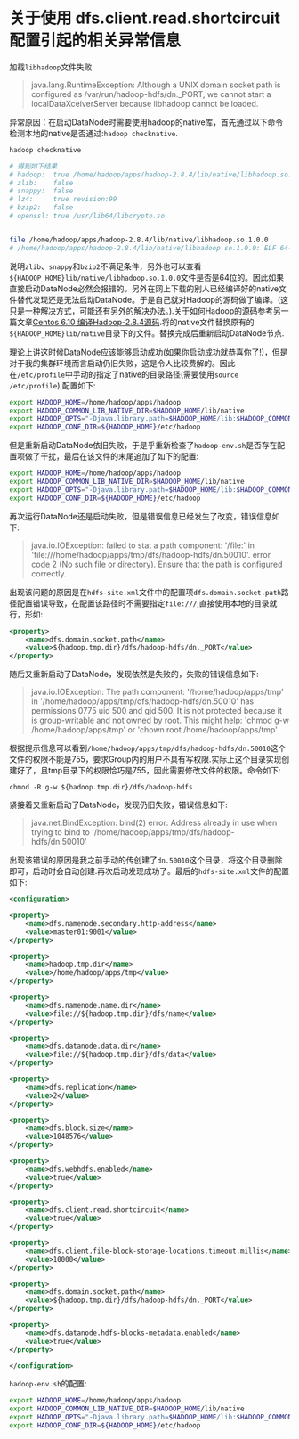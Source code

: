 
# 关于使用 dfs.client.read.shortcircuit 配置引起的相关异常信息

加载`libhadoop`文件失败

> java.lang.RuntimeException: Although a UNIX domain socket path is configured as /var/run/hadoop-hdfs/dn._PORT, we cannot start a localDataXceiverServer because libhadoop cannot be loaded.

异常原因：在启动DataNode时需要使用hadoop的native库，首先通过以下命令检测本地的native是否通过:`hadoop checknative`.

```bash
hadoop checknative

# 得到如下结果
# hadoop:  true /home/hadoop/apps/hadoop-2.8.4/lib/native/libhadoop.so.1.0.0
# zlib:    false
# snappy:  false
# lz4:     true revision:99
# bzip2:   false
# openssl: true /usr/lib64/libcrypto.so


file /home/hadoop/apps/hadoop-2.8.4/lib/native/libhadoop.so.1.0.0
# /home/hadoop/apps/hadoop-2.8.4/lib/native/libhadoop.so.1.0.0: ELF 64-bit LSB shared object, x86-64, version 1 (SYSV), dynamically linked, not stripped

```

说明`zlib`、`snappy`和`bzip2`不满足条件，另外也可以查看`${HADOOP_HOME}lib/native/libhadoop.so.1.0.0`文件是否是64位的。因此如果直接启动DataNode必然会报错的。另外在网上下载的别人已经编译好的native文件替代发现还是无法启动DataNode。于是自己就对Hadoop的源码做了编译。(这只是一种解决方式，可能还有另外的解决办法。).关于如何Hadoop的源码参考另一篇文章[Centos 6.10 编译Hadoop-2.8.4源码](./hadoop-compile-linux-x64.md '64位Centos编译hadoop-2.8.4源码').将的native文件替换原有的`${HADOOP_HOME}lib/native`目录下的文件。替换完成后重新启动DataNode节点.  

理论上讲这时候DataNode应该能够启动成功(如果你启动成功就恭喜你了!)，但是对于我的集群环境而言启动仍旧失败，这是令人比较费解的。因此在`/etc/profile`中手动的指定了native的目录路径(需要使用`source /etc/profile`),配置如下:

```bash
export HADOOP_HOME=/home/hadoop/apps/hadoop
export HADOOP_COMMON_LIB_NATIVE_DIR=$HADOOP_HOME/lib/native
export HADOOP_OPTS="-Djava.library.path=$HADOOP_HOME/lib:$HADOOP_COMMON_LIB_NATIVE_DIR"
export HADOOP_CONF_DIR=${HADOOP_HOME}/etc/hadoop
```

但是重新启动DataNode依旧失败，于是乎重新检查了`hadoop-env.sh`是否存在配置项做了干扰，最后在该文件的末尾追加了如下的配置:

```bash
export HADOOP_HOME=/home/hadoop/apps/hadoop
export HADOOP_COMMON_LIB_NATIVE_DIR=$HADOOP_HOME/lib/native
export HADOOP_OPTS="-Djava.library.path=$HADOOP_HOME/lib:$HADOOP_COMMON_LIB_NATIVE_DIR"
export HADOOP_CONF_DIR=${HADOOP_HOME}/etc/hadoop
```

再次运行DataNode还是启动失败，但是错误信息已经发生了改变，错误信息如下:

> java.io.IOException: failed to stat a path component: '/file:' in 'file:///home/hadoop/apps/tmp/dfs/hadoop-hdfs/dn.50010'. error code 2 (No such file or directory). Ensure that the path is configured correctly.

出现该问题的原因是在`hdfs-site.xml`文件中的配置项`dfs.domain.socket.path`路径配置错误导致，在配置该路径时不需要指定`file:///`,直接使用本地的目录就行，形如:

```xml
<property>
    <name>dfs.domain.socket.path</name>
    <value>${hadoop.tmp.dir}/dfs/hadoop-hdfs/dn._PORT</value>
</property>
```

随后又重新启动了DataNode，发现依然是失败的，失败的错误信息如下:

> java.io.IOException: The path component: '/home/hadoop/apps/tmp' in '/home/hadoop/apps/tmp/dfs/hadoop-hdfs/dn.50010' has permissions 0775 uid 500 and gid 500. It is not protected because it is group-writable and not owned by root. This might help: 'chmod g-w /home/hadoop/apps/tmp' or 'chown root /home/hadoop/apps/tmp'

根据提示信息可以看到`/home/hadoop/apps/tmp/dfs/hadoop-hdfs/dn.50010`这个文件的权限不能是755，要求Group内的用户不具有写权限.实际上这个目录实现创建好了，且tmp目录下的权限恰巧是755，因此需要修改文件的权限。命令如下:

```shell
chmod -R g-w ${hadoop.tmp.dir}/dfs/hadoop-hdfs
```

紧接着又重新启动了DataNode，发现仍旧失败，错误信息如下:
> java.net.BindException: bind(2) error: Address already in use when trying to bind to '/home/hadoop/apps/tmp/dfs/hadoop-hdfs/dn.50010'

出现该错误的原因是我之前手动的传创建了`dn.50010`这个目录，将这个目录删除即可，启动时会自动创建.再次启动发现成功了。最后的`hdfs-site.xml`文件的配置如下:

```xml
<configuration>

<property>
    <name>dfs.namenode.secondary.http-address</name>
    <value>master01:9001</value>
</property>

<property>
    <name>hadoop.tmp.dir</name>
    <value>/home/hadoop/apps/tmp</value>
</property>

<property>
    <name>dfs.namenode.name.dir</name>
    <value>file://${hadoop.tmp.dir}/dfs/name</value>
</property>

<property>
    <name>dfs.datanode.data.dir</name>
    <value>file://${hadoop.tmp.dir}/dfs/data</value>
</property>

<property>
    <name>dfs.replication</name>
    <value>2</value>
</property>

<property>
    <name>dfs.block.size</name>
    <value>1048576</value>
</property>

<property>
    <name>dfs.webhdfs.enabled</name>
    <value>true</value>
</property>

<property>
    <name>dfs.client.read.shortcircuit</name>
    <value>true</value>
</property>

<property>
    <name>dfs.client.file-block-storage-locations.timeout.millis</name>
    <value>10000</value>
</property>

<property>
    <name>dfs.domain.socket.path</name>
    <value>${hadoop.tmp.dir}/dfs/hadoop-hdfs/dn._PORT</value>
</property>

<property>
    <name>dfs.datanode.hdfs-blocks-metadata.enabled</name>
    <value>true</value>
</property>

</configuration>
```

`hadoop-env.sh`的配置:

```bash
export HADOOP_HOME=/home/hadoop/apps/hadoop
export HADOOP_COMMON_LIB_NATIVE_DIR=$HADOOP_HOME/lib/native
export HADOOP_OPTS="-Djava.library.path=$HADOOP_HOME/lib:$HADOOP_COMMON_LIB_NATIVE_DIR"
export HADOOP_CONF_DIR=${HADOOP_HOME}/etc/hadoop
```